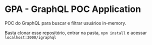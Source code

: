 # GPA - GraphQL POC Application

POC do GraphQL para buscar e filtrar usuários in-memory.

Basta clonar esse repositório, entrar na pasta, `npm install` e acessar `localhost:3000/igraphql`
